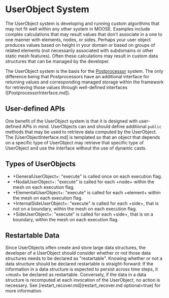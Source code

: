 # UserObject System

The UserObject system is developing and running custom algorithms that may not fit well within
any other system in MOOSE. Examples include complex calculations that may result values that
don't associate in a one to one manner with elements, nodes, or sides. Perhaps your user object
produces values based on height in your domain or based on groups of related elements (not
necessarily associated with subdomains or other static mesh features). Often these calculations
may result in custom data structures that can be managed by the developer.

The UserObject system is the basis for the [Postprocessor](syntax/Postprocessors/index.md) system.
The only difference being that Postprocessors have an additional interface for returning values
and corresponding managed storage within the framework for retrieving those values through
well-defined interfaces \([PostprocessorInterface.md]\).

## User-defined APIs

One benefit of the UserObject system is that it is designed with user-defined APIs in mind.
UserObjects can and should define additional `public` methods that may be used to retrieve
data computed by the UserObject. The [UserObjectInterface.md] is templated so that an object
that depends on a specific type of UserObject may retrieve that specific type of UserObject
and use the interface without the use of dynamic casts.

## Types of UserObjects

- +GeneralUserObject+: "execute" is called once on each execution flag.
- +NodalUserObject+: "execute" is called for each +node+ within the mesh on each execution flag.
- +ElementalUserObject+: "execute" is called for each +element+ within the mesh on each execution
   flag.
- +InternalSideUserObject+: "execute" is called for each +side+, that is not on a boundary,
   within the mesh on each execution flag.
- +SideUserObject+: "execute" is called for each +side+, that is on a boundary, within the mesh
   on each execution flag.

## Restartable Data

Since UserObjects often create and store large data structures, the developer of a UserObject
should consider whether or not those data structures needs to be declared as "restartable".
Knowing whether or not a data structure should be declared restartable is straight-forward:
If the information in a data structure is expected to persist across time steps, it +must+
be declared as restartable. Conversely, if the data in a data structure is recomputed
at each invocation of the UserObject, no action is necessary. See [restart_recover.md](restart_recover.md optional=true)
for more information.